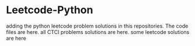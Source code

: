 # Leetcode-Python
adding the python leetcode problem solutions in this repositories. 
The code files are here.
all CTCI problems solutions are here.
some leetcode solutions are here









































































































































































































































































































































































































































































































































































































































































































































































































































































































































































